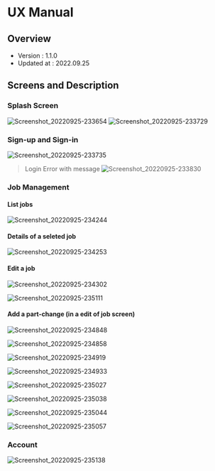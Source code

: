 # UX Manual
## Overview
- Version : 1.1.0
- Updated at : 2022.09.25

## Screens and Description
### Splash Screen
![Screenshot_20220925-233654](https://user-images.githubusercontent.com/59367560/192169616-bb7f5caf-cbd6-445c-a2b6-8a5c96d67cba.png)
![Screenshot_20220925-233729](https://user-images.githubusercontent.com/59367560/192169622-9b6082d4-cf71-4711-ba1f-d47cafead2f6.png)

### Sign-up and Sign-in
![Screenshot_20220925-233735](https://user-images.githubusercontent.com/59367560/192169627-56cd424f-305d-492d-9882-0a4dd8da52f0.png)

> Login Error with message
![Screenshot_20220925-233830](https://user-images.githubusercontent.com/59367560/192169629-b09fa60e-6800-4c64-8fb3-a24ca0f372bc.png)

### Job Management
#### List jobs
![Screenshot_20220925-234244](https://user-images.githubusercontent.com/59367560/192169642-c7010148-a790-4f95-93f9-4aa891524467.png)

#### Details of a seleted job
![Screenshot_20220925-234253](https://user-images.githubusercontent.com/59367560/192169655-de5b35d1-a04b-4377-af2b-bc6c0f3e6c96.png)

#### Edit a job
![Screenshot_20220925-234302](https://user-images.githubusercontent.com/59367560/192169665-134b8b3c-e583-460b-be68-3340f3147d6a.png)

![Screenshot_20220925-235111](https://user-images.githubusercontent.com/59367560/192169739-7f54c8a5-74ce-48d4-a59c-fabf7eb00b9b.png)

#### Add a part-change (in a edit of job screen)
![Screenshot_20220925-234848](https://user-images.githubusercontent.com/59367560/192169682-5f9470b4-b617-48d2-ae91-c0aecb1c09b1.png)

![Screenshot_20220925-234858](https://user-images.githubusercontent.com/59367560/192169708-20aa2ec4-5a9e-4683-b1ea-ed18747b87a1.png)

![Screenshot_20220925-234919](https://user-images.githubusercontent.com/59367560/192169714-59b6695d-f1ff-43f4-a259-2177a1294004.png)

![Screenshot_20220925-234933](https://user-images.githubusercontent.com/59367560/192169718-39bb353d-b514-4b96-b04e-7df869d0821f.png)

![Screenshot_20220925-235027](https://user-images.githubusercontent.com/59367560/192169722-505bfd3d-a019-4422-996f-6252334f6093.png)

![Screenshot_20220925-235038](https://user-images.githubusercontent.com/59367560/192169729-f78fa91a-1b3e-4cd6-8c7f-1e8e001f9846.png)

![Screenshot_20220925-235044](https://user-images.githubusercontent.com/59367560/192169734-e20341a4-e618-4905-95ac-20278724288f.png)

![Screenshot_20220925-235057](https://user-images.githubusercontent.com/59367560/192169737-f28ca87f-c50c-41cf-a470-4d7e18cfbbbc.png)

### Account
![Screenshot_20220925-235138](https://user-images.githubusercontent.com/59367560/192169752-ad244f2a-d641-4612-bbee-95efeed768f4.png)


